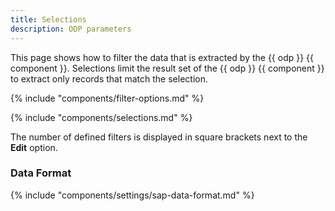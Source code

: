 ```yaml
---
title: Selections
description: ODP parameters
---
```


This page shows how to filter the data that is extracted by the {{ odp }} {{ component }}.
Selections limit the result set of the {{ odp }} {{ component }} to extract only records that match the selection.

{% include "components/filter-options.md" %}

{% include "components/selections.md"  %}

The number of defined filters is displayed in square brackets next to the **Edit** option.

### Data Format

{% include "components/settings/sap-data-format.md"  %}
